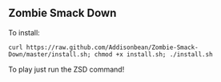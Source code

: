 ## Zombie Smack Down

To install:

    curl https://raw.github.com/Addisonbean/Zombie-Smack-Down/master/install.sh; chmod +x install.sh; ./install.sh

To play just run the ZSD command!
